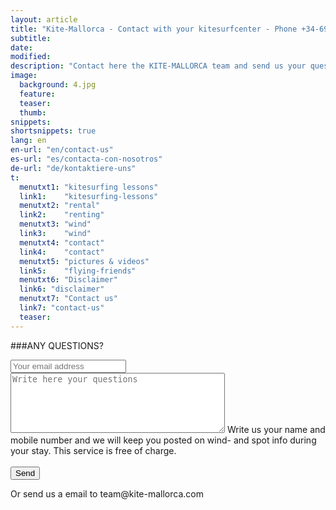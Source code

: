 ```yaml
---
layout: article
title: "Kite-Mallorca - Contact with your kitesurfcenter - Phone +34-696-264729"
subtitle: 
date: 
modified:
description: "Contact here the KITE-MALLORCA team and send us your questions!"
image:
  background: 4.jpg
  feature:
  teaser:
  thumb:
snippets:
shortsnippets: true
lang: en
en-url: "en/contact-us"
es-url: "es/contacta-con-nosotros"
de-url: "de/kontaktiere-uns"
t:
  menutxt1: "kitesurfing lessons"
  link1:    "kitesurfing-lessons"
  menutxt2: "rental"
  link2:    "renting"
  menutxt3: "wind"
  link3:    "wind"
  menutxt4: "contact"
  link4:    "contact"
  menutxt5: "pictures & videos"
  link5:    "flying-friends"
  menutxt6: "Disclaimer"
  link6: "disclaimer"
  menutxt7: "Contact us"
  link7: "contact-us"
  teaser:
---
```


###ANY QUESTIONS?

<form method="POST" action="http://formspree.io/team@kite-mallorca.com">
  <input type="email" name="_replyto" placeholder="Your email address" required>
  <input type="hidden" name="_subject" value="Information regarding kitesurfing lessons and/or rental">
  <textarea name="body" cols="40" rows="6" placeholder="Write here your questions"></textarea>
  <span>Write us your name and mobile number and we will keep you posted on wind- and spot info during your stay. This service is free of charge.</span><br><br>
  <input type="hidden" name="_next" value="{{ site.url }}/en/thanks">
  <input type="submit" value="Send">
</form>
Or send us a email to <span style="unicode-bidi:bidi-override; direction: rtl;">moc.acrollam-etik@maet</span>
